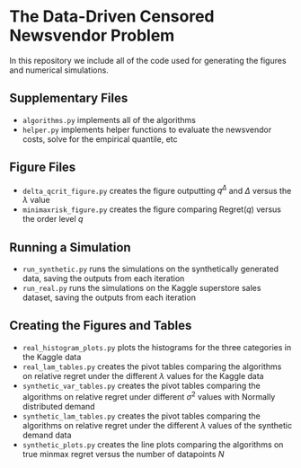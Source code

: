 # The Data-Driven Censored Newsvendor Problem

In this repository we include all of the code used for generating the figures and numerical simulations.

## Supplementary Files
- `algorithms.py` implements all of the algorithms
- `helper.py` implements helper functions to evaluate the newsvendor costs, solve for the empirical quantile, etc

## Figure Files
- `delta_qcrit_figure.py` creates the figure outputting $q^{\Delta}$ and $\Delta$ versus the $\lambda$ value
- `minimaxrisk_figure.py` creates the figure comparing $\textsf{Regret}(q)$ versus the order level $q$

## Running a Simulation
- `run_synthetic.py` runs the simulations on the synthetically generated data, saving the outputs from each iteration
- `run_real.py` runs the simulations on the Kaggle superstore sales dataset, saving the outputs from each iteration

## Creating the Figures and Tables
- `real_histogram_plots.py` plots the histograms for the three categories in the Kaggle data
- `real_lam_tables.py` creates the pivot tables comparing the algorithms on relative regret under the different $\lambda$ values for the Kaggle data
- `synthetic_var_tables.py` creates the pivot tables comparing the algorithms on relative regret under different $\sigma^2$ values with Normally distributed demand
- `synthetic_lam_tables.py` creates the pivot tables comparing the algorithms on relative regret under the different $\lambda$ values of the synthetic demand data
- `synthetic_plots.py` creates the line plots comparing the algorithms on true minmax regret versus the number of datapoints $N$